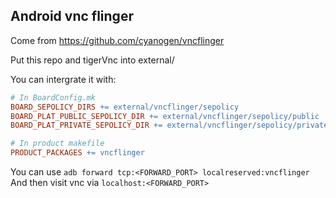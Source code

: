 Android vnc flinger
-

Come from https://github.com/cyanogen/vncflinger


Put this repo and tigerVnc into external/

You can intergrate it with:

```makefile
# In BoardConfig.mk
BOARD_SEPOLICY_DIRS += external/vncflinger/sepolicy
BOARD_PLAT_PUBLIC_SEPOLICY_DIR += external/vncflinger/sepolicy/public
BOARD_PLAT_PRIVATE_SEPOLICY_DIR += external/vncflinger/sepolicy/private

# In product makefile
PRODUCT_PACKAGES += vncflinger
```

You can use ``adb forward tcp:<FORWARD_PORT> localreserved:vncflinger``
And then visit vnc via ``localhost:<FORWARD_PORT>``

